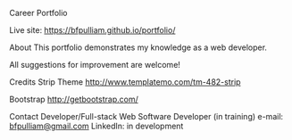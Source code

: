 Career Portfolio

Live site: https://bfpulliam.github.io/portfolio/

About
This portfolio demonstrates my knowledge as a web developer.

All suggestions for improvement are welcome!

Credits
Strip Theme
http://www.templatemo.com/tm-482-strip

Bootstrap
http://getbootstrap.com/


Contact
Developer/Full-stack Web Software Developer (in training)
e-mail: bfpulliam@gmail.com
LinkedIn: in development

